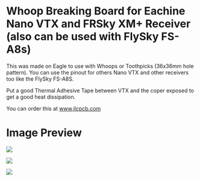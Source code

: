 # Whoop Breaking Board for Eachine Nano VTX and FRSky XM+ Receiver (also can be used with FlySky FS-A8s)

This was made on Eagle to use with Whoops or Toothpicks (36x36mm hole pattern).
You can use the pinout for others Nano VTX and other receivers too like the FlySky FS-A8S.

Put a good Thermal Adhesive Tape between VTX and the coper exposed to get a good heat dissipation.

You can order this at www.jlcpcb.com

# Image Preview

![](https://drive.google.com/open?id=1iUUcXs84tWPbQuerP0Vjx0s_0JtEAke5)

![](https://drive.google.com/open?id=1LIeeWNcX6xUaKdaF0efx-c5U-BY1OxVp)

![](https://drive.google.com/open?id=1T_V0PN309J-p8Q6CPHZrkdQEzRxZ1-7k)
